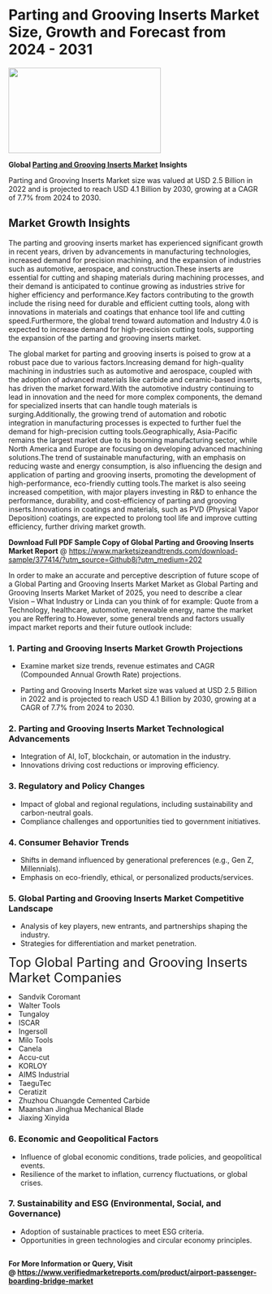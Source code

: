 <H1>Parting and Grooving Inserts Market Size, Growth and Forecast from 2024 - 2031</H1><img class="aligncenter size-medium wp-image-584254" src="https://thirdeyenews.in/wp-content/uploads/2024/09/Global-Market-Research-300x168.jpeg" alt="" width="300" height="168" /><p><strong>Global&nbsp;<a href="https://www.marketsizeandtrends.com/download-sample/377414/?utm_source=Github8j?utm_medium=202">Parting and Grooving Inserts Market</a> Insights</strong></p><p>Parting and Grooving Inserts Market size was valued at USD 2.5 Billion in 2022 and is projected to reach USD 4.1 Billion by 2030, growing at a CAGR of 7.7% from 2024 to 2030.</p><p><h2>Market Growth Insights</h2> <p>The parting and grooving inserts market has experienced significant growth in recent years, driven by advancements in manufacturing technologies, increased demand for precision machining, and the expansion of industries such as automotive, aerospace, and construction.These inserts are essential for cutting and shaping materials during machining processes, and their demand is anticipated to continue growing as industries strive for higher efficiency and performance.Key factors contributing to the growth include the rising need for durable and efficient cutting tools, along with innovations in materials and coatings that enhance tool life and cutting speed.Furthermore, the global trend toward automation and Industry 4.0 is expected to increase demand for high-precision cutting tools, supporting the expansion of the parting and grooving inserts market.</p> <p>The global market for parting and grooving inserts is poised to grow at a robust pace due to various factors.Increasing demand for high-quality machining in industries such as automotive and aerospace, coupled with the adoption of advanced materials like carbide and ceramic-based inserts, has driven the market forward.With the automotive industry continuing to lead in innovation and the need for more complex components, the demand for specialized inserts that can handle tough materials is surging.Additionally, the growing trend of automation and robotic integration in manufacturing processes is expected to further fuel the demand for high-precision cutting tools.Geographically, Asia-Pacific remains the largest market due to its booming manufacturing sector, while North America and Europe are focusing on developing advanced machining solutions.The trend of sustainable manufacturing, with an emphasis on reducing waste and energy consumption, is also influencing the design and application of parting and grooving inserts, promoting the development of high-performance, eco-friendly cutting tools.The market is also seeing increased competition, with major players investing in R&D to enhance the performance, durability, and cost-efficiency of parting and grooving inserts.Innovations in coatings and materials, such as PVD (Physical Vapor Deposition) coatings, are expected to prolong tool life and improve cutting efficiency, further driving market growth.</p> <p><span class=""><strong>Download Full PDF Sample Copy of Global Parting and Grooving Inserts Market Report</strong> @ <a href="https://www.marketsizeandtrends.com/download-sample/377414/?utm_source=Github8j?utm_medium=202" target="_blank">https://www.marketsizeandtrends.com/download-sample/377414/?utm_source=Github8j?utm_medium=202</a></span></p><p>In order to make an accurate and perceptive description of future scope of a Global&nbsp;Parting and Grooving Inserts Market Market as Global&nbsp;Parting and Grooving Inserts Market Market of 2025, you need to describe a clear Vision &ndash; What Industry or Linda can you think of for example: Quote from a Technology, healthcare, automotive, renewable energy, name the market you are Reffering to.However, some general trends and factors usually impact market reports and their future outlook include:</p><h3>1.&nbsp;<strong>Parting and Grooving Inserts Market Growth Projections</strong></h3><ul><li>Examine market size trends, revenue estimates and CAGR (Compounded Annual Growth Rate) projections.</li><li><p>Parting and Grooving Inserts Market size was valued at USD 2.5 Billion in 2022 and is projected to reach USD 4.1 Billion by 2030, growing at a CAGR of 7.7% from 2024 to 2030.</p></li></ul><h3>2.&nbsp;<strong>Parting and Grooving Inserts Market Technological Advancements</strong></h3><ul><li>Integration of AI, IoT, blockchain, or automation in the industry.</li><li>Innovations driving cost reductions or improving efficiency.</li></ul><h3>3.&nbsp;<strong>Regulatory and Policy Changes</strong></h3><ul><li>Impact of global and regional regulations, including sustainability and carbon-neutral goals.</li><li>Compliance challenges and opportunities tied to government initiatives.</li></ul><h3>4.&nbsp;<strong>Consumer Behavior Trends</strong></h3><ul><li>Shifts in demand influenced by generational preferences (e.g., Gen Z, Millennials).</li><li>Emphasis on eco-friendly, ethical, or personalized products/services.</li></ul><h3>5.&nbsp;<strong>Global Parting and Grooving Inserts Market Competitive Landscape</strong></h3><ul><li>Analysis of key players, new entrants, and partnerships shaping the industry.</li><li>Strategies for differentiation and market penetration.</li></ul><p data-pm-slice="1 1 []"><span style="color: inherit; font-family: inherit; font-size: 25px;">Top Global Parting and Grooving Inserts Market Companies</span></p><div class="" data-test-id=""><p><li>Sandvik Coromant</li><li> Walter Tools</li><li> Tungaloy</li><li> ISCAR</li><li> Ingersoll</li><li> Milo Tools</li><li> Canela</li><li> Accu-cut</li><li> KORLOY</li><li> AIMS Industrial</li><li> TaeguTec</li><li> Ceratizit</li><li> Zhuzhou Chuangde Cemented Carbide</li><li> Maanshan Jinghua Mechanical Blade</li><li> Jiaxing Xinyida</li></p></div><h3>6.&nbsp;<strong>Economic and Geopolitical Factors</strong></h3><ul><li>Influence of global economic conditions, trade policies, and geopolitical events.</li><li>Resilience of the market to inflation, currency fluctuations, or global crises.</li></ul><h3>7.&nbsp;<strong>Sustainability and ESG (Environmental, Social, and Governance)</strong></h3><ul><li>Adoption of sustainable practices to meet ESG criteria.</li><li>Opportunities in green technologies and circular economy principles.</li></ul><h2><strong style="font-size: 14px;">For More Information or Query, Visit @&nbsp;</strong><a style="background-color: #ffffff; font-size: 14px;" href="https://www.marketsizeandtrends.com/report/parting-and-grooving-inserts-market/" target="_blank">https://www.verifiedmarketreports.com/product/airport-passenger-boarding-bridge-market</a></h2>